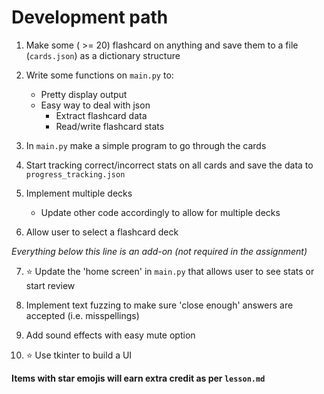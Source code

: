 # Development path

1. Make some ( >= 20) flashcard on anything and save them to a file (`cards.json`) as a dictionary structure

2. Write some functions on `main.py` to:
    - Pretty display output
    - Easy way to deal with json
        - Extract flashcard data
        - Read/write flashcard stats

3. In `main.py` make a simple program to go through the cards

4. Start tracking correct/incorrect stats on all cards and save the data to `progress_tracking.json`

5. Implement multiple decks
    - Update other code accordingly to allow for multiple decks

6. Allow user to select a flashcard deck

*Everything below this line is an add-on (not required in the assignment)*

7. ⭐️ Update the 'home screen' in `main.py` that allows user to see stats or start review

8. Implement text fuzzing to make sure 'close enough' answers are accepted (i.e. misspellings)

9. Add sound effects with easy mute option

10. ⭐️ Use tkinter to build a UI

**Items with star emojis will earn extra credit as per `lesson.md`**